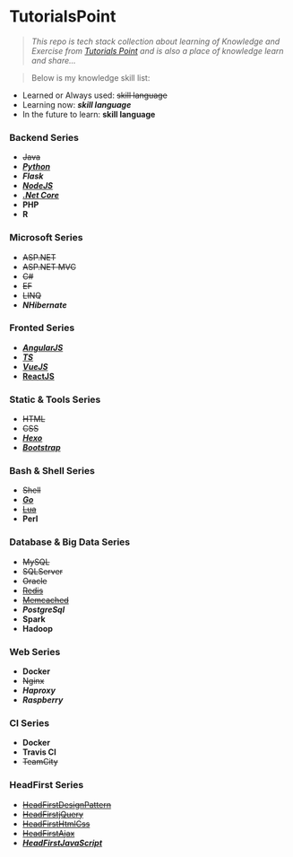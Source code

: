 # TutorialsPoint #

> _This repo is tech stack collection about learning of Knowledge and Exercise from [Tutorials Point](http://www.tutorialspoint.com/) and is also a place of knowledge learn and share..._

> Below is my knowledge skill list:

* Learned or Always used: ~~skill language~~
* Learning now: **_skill language_**
* In the future to learn: **skill language**

### Backend Series ###
* ~~Java~~
* **_[Python](https://github.com/itabas016/PythonTrip)_**
* **_Flask_**
* **_[NodeJS](nodeJS)_**
* **_[.Net Core](https://github.com/itabas016/zablo)_**
* **PHP**
* **R**

### Microsoft Series ###
* ~~ASP.NET~~
* ~~ASP.NET MVC~~
* ~~C#~~
* ~~EF~~
* ~~LINQ~~
* **_NHibernate_**

### Fronted Series ###
* **_[AngularJS](angularJS)_**
* **_[TS](typescript)_**
* **_[VueJS](vueJS)_**
* **[ReactJS](reactJS)**

### Static & Tools Series ###
* ~~HTML~~
* ~~CSS~~
* **_[Hexo](hexo)_**
* **_[Bootstrap](bootstrap)_**

### Bash & Shell Series ###
* ~~Shell~~
* **_[Go](golang)_**
* ~~[Lua](lua)~~
* **Perl**

### Database & Big Data Series ###
* ~~MySQL~~
* ~~SQLServer~~
* ~~Oracle~~
* ~~[Redis](redis/readme.md)~~
* ~~[Memcached](memcached/readme.md)~~
* **_PostgreSql_**
* **Spark**
* **Hadoop**

### Web Series ###
* **Docker**
* ~~Nginx~~
* **_Haproxy_**
* **_Raspberry_**

### CI Series ###
* **Docker**
* **Travis CI**
* ~~TeamCity~~

### HeadFirst Series ###
* ~~[HeadFirstDesignPattern](https://github.com/itabas016/designpattern)~~
* ~~[HeadFirstjQuery](https://github.com/itabas016/HeadFirstjQuery)~~
* ~~[HeadFirstHtmlCss](https://github.com/itabas016/HeadFirstHtml-Css)~~
* ~~[HeadFirstAjax](https://github.com/itabas016/HeadFirstAjax)~~
* **_[HeadFirstJavaScript](https://github.com/itabas016/HeadFirstJavaScript)_**
